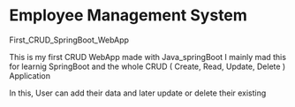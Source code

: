 # Employee Management System
First_CRUD_SpringBoot_WebApp

This is my first CRUD WebApp made with Java_springBoot
I mainly mad this for learnig SpringBoot and the whole CRUD ( Create, Read, Update, Delete ) Application

In this, User can add their data and later update or delete their existing
